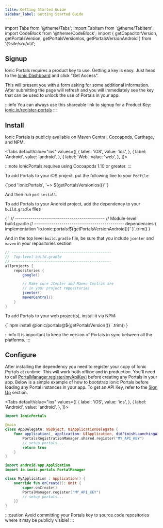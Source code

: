 ```yaml
---
title: Getting Started Guide
sidebar_label: Getting Started Guide
---
```


import Tabs from '@theme/Tabs';
import TabItem from '@theme/TabItem';
import CodeBlock from '@theme/CodeBlock';
import { getCapacitorVersion, getPortalsVersion, getPortalsVersionIos, getPortalsVersionAndroid } from '@site/src/util';

## Signup

Ionic Portals requires a product key to use. Getting a key is easy.
Just head to the [Ionic Dashboard](https://ionic.io/register-portals) and click "Get Access".

This will present you with a form asking for some additional information.
After submitting the page will refresh and you will immediately see the key that can be used to unlock the use of Portals in your app.

:::info
You can always use this shareable link to signup for a Product Key: [ionic.io/register-portals](https://ionic.io/register-portals)
:::

## Install

Ionic Portals is publicly available on Maven Central, Cocoapods, Carthage, and NPM.

<Tabs
defaultValue="ios"
values={[
{ label: 'iOS', value: 'ios', },
{ label: 'Android', value: 'android', },
{ label: 'Web', value: 'web', },
]}>
<TabItem value="ios">

:::note
IonicPortals requires using Cocoapods 1.10 or greater.
:::

To add Portals to your iOS project, put the following line to your `Podfile`:

<CodeBlock className="language-ruby" title="Podfile">
{`pod 'IonicPortals', '~> ${getPortalsVersionIos()}'`}
</CodeBlock>

And then run `pod install`.

</TabItem>
<TabItem value="android">

To add Portals to your Android project, add the dependency to your `build.gradle` files

<CodeBlock className="language-groovy" title="build.gradle">
{
`
// ----------------------------------------------
//  Module-level build.gradle
// ----------------------------------------------
dependencies {
    implementation 'io.ionic:portals:${getPortalsVersionAndroid()}'
}`.trim()
}
</CodeBlock>

And in the top level `build.gradle` file, be sure that you include `jcenter` and `maven` in your repositories section

```groovy title=build.gradle
// ----------------------------------------------
//  Top-level build.gradle
// ----------------------------------------------
allprojects {
    repositories {
        google()

        // Make sure JCenter and Maven Central are
        // in your project repositories
        jcenter()
        mavenCentral()
    }
}
```

</TabItem>

<TabItem value="web">

To add Portals to your web project(s), install it via NPM:

<CodeBlock className="language-bash">
{`
npm install @ionic/portals@${getPortalsVersion()}
`.trim()
}
</CodeBlock>

</TabItem>

</Tabs>

:::info
It is important to keep the version of Portals in sync between all the platforms.
:::

## Configure

After installing the dependency you need to register your copy of Ionic Portals at runtime. This will work both offline and in production. You'll need to call [PortalManager.register(myApiKey)](../reference/android/portal-manager#register) before creating any Portals in your app. Below is a simple example of how to bootstrap Ionic Portals before loading any Portal instances in your app. To get an API Key, refer to the [Sign Up](#signup) section.

<Tabs
defaultValue="ios"
values={[
{ label: 'iOS', value: 'ios', },
{ label: 'Android', value: 'android', },
]}>
<TabItem value="ios">

```swift title=AppDelegate.swift
import IonicPortals

@main
class AppDelegate: NSObject, UIApplicationDelegate {
    func application(_ application: UIApplication, didFinishLaunchingWithOptions launchOptions: [UIApplication.LaunchOptionsKey : Any]? = nil) -> Bool {
        PortalsRegistrationManager.shared.register("MY_API_KEY")
        // setup portals...
        return true
    }
}
```

</TabItem>
<TabItem value="android">

```kotlin title=MyApplication.kt
import android.app.Application
import io.ionic.portals.PortalManager

class MyApplication : Application() {
    override fun onCreate(): Unit {
        super.onCreate()
        PortalManager.register("MY_API_KEY")
        // setup portals...
    }}
}
```

</TabItem>
</Tabs>

:::caution
Avoid committing your Portals key to source code repositories where it may be publicly visible!
:::
